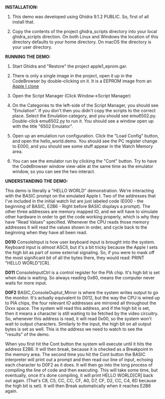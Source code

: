 **INSTALLATION:**

1) This demo was developed using Ghidra 9.1.2 PUBLIC.  So, first of all install that.

2) Copy the contents of the project ghidra_scripts directory into your local ghidra_scripts direction.  On both Linux and Windows the location of this directory defaults to your home directory. On macOS the directory is your user directory.

**RUNNING THE DEMO:**

1) Start Ghidra and "Restore" the project apple1_eprom.gar.

2) There is only a single image in the project, open it up in the CodeBrowser by double-clicking on it.  It is a EEPROM image from an [Apple I clone](https://www.youtube.com/watch?v=ZXllm5JWWAs)

3) Open the Script Manager (Click Window->Script Manager)

4) On the Categories to the left-side of the Script Manager, you should see "Emulation".  If you don't then you didn't copy the scripts to the correct place.  Select the Emulation category, and you should see emu6502.py. Double-click emu6502.py to run it.  You should see a window open up with the title "6502 Emulator".

5) Open up an emulation run configuration.  Click the "Load Config" button, and open the hello_world.demo.  You should see the PC register change to E000, and you should see some stuff appear in the Watch Memory area.

6) You can see the emulator run by clicking the "Cont" button.  Try to have the CodeBrowser window view-able at the same time as the emulator window, so you can see the two interact.

**UNDERSTANDING THE DEMO:**

This demo is literally a "HELLO WORLD" demonstration.  We're interacting with the BASIC prompt on the emulated Apple I.  Two of the addresses that I've included in the initial watch list are just labeled code (E000 - the beginning of BASIC, E2B6 - Right before BASIC displays a prompt).  The other three addresses are memory mapped IO, and we will have to simulate other hardware in order to get the code working properly, which is why they have "Read Values" specified.  Whenever the CPU reads those memory addresses it will read the values shown in order, and cycle back to the beginning when they have all been read.

**D010** ConsoleInput is how user keyboard input is brought into the system.  Keyboard input is _almost_ ASCII, but it's a bit tricky because the Apple I sets the high bit as part of some external signaling.  So, if you were to mask off the most significant bit of all the bytes there, they would read: PRINT "HELLO WORLD"[CR].

**D011** ConsoleInputCtrl is a control register for the PIA chip.  It's high bit is set when data is waiting.  So always reading 0x80, means the computer never waits for more input.

**D0F2** BASIC_ConsoleOuptut_Mirror is where the system writes output to go the monitor.  It's actually equivalent to D012, but the way the CPU is wired up to PIA chips, the four relevant IO addresses are mirrored all throughout the Dxxx space.  The system will read this address, and if the high bit is set, then it means a character is still waiting to be fetched by the video circuitry.  So, whenever this address is read, it will read 0x00, so the system won't wait to output characters.  Similarly to the input, the high bit on all output bytes is set as well.  This is the address we need to watch to see the "results" of the demo.

When you first hit the Cont button the system will execute until it hits the address E2B6.  It will then break, because it is checked as a Breakpoint in the memory area.  The second time you hit the Cont button the BASIC interpreter will print out a prompt and then read our line of input, echoing each character to D0F2 as it does.  It will then go into the long process of compiling the line of code and then executing.  This will take some time, but eventually, once it's done compiling, it will print HELLO WORLD[CR] back out again. (That's  C8, C5, CC, CC, CF, A0, D7, CF, D2, CC, C4, 8D because the high bit is set).  It will then Break automatically when it reaches E2B6 again.
